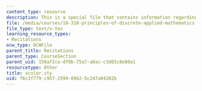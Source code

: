 ```yaml
---
content_type: resource
description: This is a special file that contains information regarding xcolor.
file: /media/courses/18-310-principles-of-discrete-applied-mathematics-fall-2013/f6c3f779c957259989625c247a04202b_xcolor.sty
file_type: text/x-tex
learning_resource_types:
- Recitations
ocw_type: OCWFile
parent_title: Recitations
parent_type: CourseSection
parent_uid: 158af2ca-df0b-75a7-a0ac-c3d65c8e80a1
resourcetype: Other
title: xcolor.sty
uid: f6c3f779-c957-2599-8962-5c247a04202b
---
```

